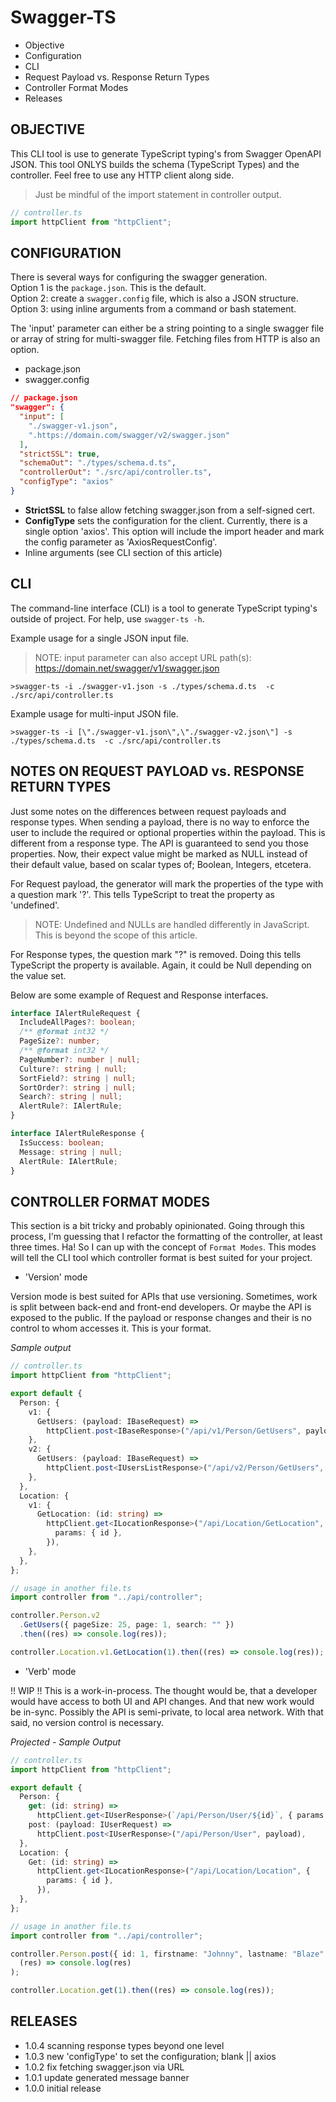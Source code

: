 # Swagger-TS

- Objective
- Configuration
- CLI
- Request Payload vs. Response Return Types
- Controller Format Modes
- Releases

## OBJECTIVE

This CLI tool is use to generate TypeScript typing's from Swagger OpenAPI JSON. This tool ONLYS builds the schema (TypeScript Types) and the controller. Feel free to use any HTTP client along side.

> Just be mindful of the import statement in controller output.

```ts
// controller.ts
import httpClient from "httpClient";
```

## CONFIGURATION

There is several ways for configuring the swagger generation.  
Option 1 is the `package.json`. This is the default.  
Option 2: create a `swagger.config` file, which is also a JSON structure.  
Option 3: using inline arguments from a command or bash statement.

The 'input' parameter can either be a string pointing to a single swagger file or array of string for multi-swagger file. Fetching files from HTTP is also an option.

- package.json
- swagger.config

```json
// package.json
"swagger": {
  "input": [
    "./swagger-v1.json",
    ".https://domain.com/swagger/v2/swagger.json"
  ],
  "strictSSL": true,
  "schemaOut": "./types/schema.d.ts",
  "controllerOut": "./src/api/controller.ts",
  "configType": "axios"
}
```

- **StrictSSL** to false allow fetching swagger.json from a self-signed cert.  
- **ConfigType** sets the configuration for the client. Currently, there is a single option 'axios'. This option will include the import header and mark the config parameter as 'AxiosRequestConfig'.
- Inline arguments (see CLI section of this article)

## CLI

The command-line interface (CLI) is a tool to generate TypeScript typing's outside of project. For help, use `swagger-ts -h`.

Example usage for a single JSON input file.

> NOTE: input parameter can also accept URL path(s): https://domain.net/swagger/v1/swagger.json

```
>swagger-ts -i ./swagger-v1.json -s ./types/schema.d.ts  -c ./src/api/controller.ts
```

Example usage for multi-input JSON file.

```
>swagger-ts -i [\"./swagger-v1.json\",\"./swagger-v2.json\"] -s ./types/schema.d.ts  -c ./src/api/controller.ts
```

## NOTES ON REQUEST PAYLOAD vs. RESPONSE RETURN TYPES

Just some notes on the differences between request payloads and response types. When sending a payload, there is no way to enforce the user to include the required or optional properties within the payload. This is different from a response type. The API is guaranteed to send you those properties. Now, their expect value might be marked as NULL instead of their default value, based on scalar types of; Boolean, Integers, etcetera.

For Request payload, the generator will mark the properties of the type with a question mark '?'. This tells TypeScript to treat the property as 'undefined'.

> NOTE: Undefined and NULLs are handled differently in JavaScript. This is beyond the scope of this article.

For Response types, the question mark "?" is removed. Doing this tells TypeScript the property is available. Again, it could be Null depending on the value set.

Below are some example of Request and Response interfaces.

```ts
interface IAlertRuleRequest {
  IncludeAllPages?: boolean;
  /** @format int32 */
  PageSize?: number;
  /** @format int32 */
  PageNumber?: number | null;
  Culture?: string | null;
  SortField?: string | null;
  SortOrder?: string | null;
  Search?: string | null;
  AlertRule?: IAlertRule;
}

interface IAlertRuleResponse {
  IsSuccess: boolean;
  Message: string | null;
  AlertRule: IAlertRule;
}
```

## CONTROLLER FORMAT MODES

This section is a bit tricky and probably opinionated. Going through this process, I'm guessing that I refactor the formatting of the controller, at least three times. Ha! So I can up with the concept of `Format Modes`. This modes will tell the CLI tool which controller format is best suited for your project.

- 'Version' mode

Version mode is best suited for APIs that use versioning. Sometimes, work is split between back-end and front-end developers. Or maybe the API is exposed to the public. If the payload or response changes and their is no control to whom accesses it. This is your format.

_Sample output_

```ts
// controller.ts
import httpClient from "httpClient";

export default {
  Person: {
    v1: {
      GetUsers: (payload: IBaseRequest) =>
        httpClient.post<IBaseResponse>("/api/v1/Person/GetUsers", payload),
    },
    v2: {
      GetUsers: (payload: IBaseRequest) =>
        httpClient.post<IUsersListResponse>("/api/v2/Person/GetUsers", payload),
    },
  },
  Location: {
    v1: {
      GetLocation: (id: string) =>
        httpClient.get<ILocationResponse>("/api/Location/GetLocation", {
          params: { id },
        }),
    },
  },
};

// usage in another file.ts
import controller from "../api/controller";

controller.Person.v2
  .GetUsers({ pageSize: 25, page: 1, search: "" })
  .then((res) => console.log(res));

controller.Location.v1.GetLocation(1).then((res) => console.log(res));
```

- 'Verb' mode

!! WIP !! This is a work-in-process. The thought would be, that a developer would have access to both UI and API changes. And that new work would be in-sync. Possibly the API is semi-private, to local area network. With that said, no version control is necessary.

_Projected - Sample Output_

```ts
// controller.ts
import httpClient from "httpClient";

export default {
  Person: {
    get: (id: string) =>
      httpClient.get<IUserResponse>(`/api/Person/User/${id}`, { params: {} }),
    post: (payload: IUserRequest) =>
      httpClient.post<IUserResponse>("/api/Person/User", payload),
  },
  Location: {
    Get: (id: string) =>
      httpClient.get<ILocationResponse>("/api/Location/Location", {
        params: { id },
      }),
  },
};

// usage in another file.ts
import controller from "../api/controller";

controller.Person.post({ id: 1, firstname: "Johnny", lastname: "Blaze" }).then(
  (res) => console.log(res)
);

controller.Location.get(1).then((res) => console.log(res));
```

## RELEASES

- 1.0.4 scanning response types beyond one level
- 1.0.3 new 'configType' to set the configuration; blank || axios
- 1.0.2 fix fetching swagger.json via URL
- 1.0.1 update generated message banner
- 1.0.0 initial release
